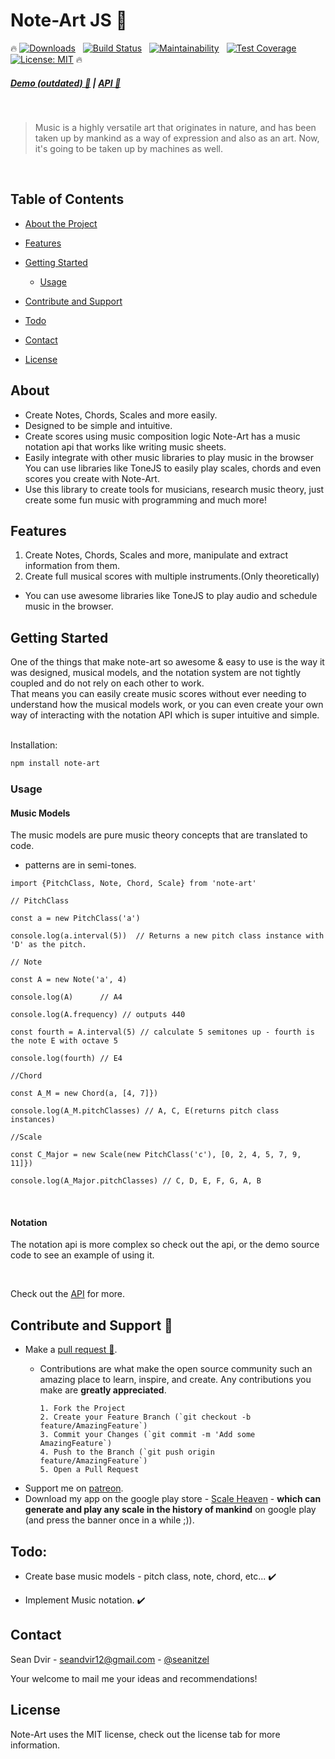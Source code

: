 # Note-Art JS :guitar:
:fire:
[![Downloads](https://img.shields.io/npm/dt/note-art.svg?style=flat-square)]()
&nbsp; [![Build Status](https://semaphoreci.com/api/v1/seanitzel/note-art/branches/master/shields_badge.svg)](https://semaphoreci.com/seanitzel/note-art)
&nbsp; [![Maintainability](https://api.codeclimate.com/v1/badges/0206283c6843673ea6d6/maintainability)](https://codeclimate.com/github/Seanitzel/Note-Art/maintainability)
&nbsp; [![Test Coverage](https://api.codeclimate.com/v1/badges/0206283c6843673ea6d6/test_coverage)](https://codeclimate.com/github/Seanitzel/Note-Art/test_coverage)
&nbsp; [![License: MIT](https://img.shields.io/badge/License-MIT-yellow.svg)](https://opensource.org/licenses/MIT)
:fire:
##### [Demo (outdated) :musical_note:](https://note-art-demo.netlify.com/) | [API :blue_book:](https://note-art-docs.netlify.com/)
<br>

> Music is a highly versatile art that originates in nature, and has been taken up by mankind as a way of expression and also as an art.
> Now, it's going to be taken up by machines as well.
<br>

## Table of Contents

* [About the Project](#about)
* [Features](#features)
* [Getting Started](#getting-started)
  * [Usage](#usage)
  
* [Contribute and Support](#contribute-and-support)
* [Todo](#todo)
* [Contact](#contact)
* [License](#license)


## About

* Create Notes, Chords, Scales and more easily.
* Designed to be simple and intuitive.
* Create scores using music composition logic
  Note-Art has a music notation api that works like writing music sheets.
* Easily integrate with other music libraries to play music in the browser
  You can use libraries like ToneJS to easily play scales, chords and even scores you create with Note-Art.
* Use this library to create tools for musicians, research music theory, just create some fun music with programming and much more!

## Features
1. Create Notes, Chords, Scales and more, manipulate and extract information from them.
2. Create full musical scores with multiple instruments.(Only theoretically)
* You can use awesome libraries like ToneJS to play audio and schedule music in the browser.

## Getting Started
One of the things that make note-art so awesome & easy to use is the way 
it was designed, musical models, and the notation system 
are not tightly coupled and do not rely on each other to work.<br>
That means you can easily create music scores
without ever needing to understand how the musical models work, or
you can even create your own way of interacting with the notation API 
which is super intuitive and simple.
<br>
<br>

Installation:
``` bash
npm install note-art
```

### Usage

#### Music Models
The music models are pure music theory concepts that are translated to code.
* patterns are in semi-tones.

```
import {PitchClass, Note, Chord, Scale} from 'note-art'

// PitchClass

const a = new PitchClass('a')

console.log(a.interval(5))  // Returns a new pitch class instance with 'D' as the pitch.

// Note

const A = new Note('a', 4)

console.log(A)      // A4

console.log(A.frequency) // outputs 440

const fourth = A.interval(5) // calculate 5 semitones up - fourth is the note E with octave 5

console.log(fourth) // E4

//Chord

const A_M = new Chord(a, [4, 7]})

console.log(A_M.pitchClasses) // A, C, E(returns pitch class instances)

//Scale

const C_Major = new Scale(new PitchClass('c'), [0, 2, 4, 5, 7, 9, 11]})

console.log(A_Major.pitchClasses) // C, D, E, F, G, A, B
```
<br>

#### Notation
The notation api is more complex so check out the api, or the demo source code to see an example of using it.

<br>

Check out the [API](https://note-art-docs.netlify.com/) for more.

## Contribute and Support :pray:
* Make a [pull request :avocado:](https://github.com/Seanitzel/Note-Art).
  * Contributions are what make the open source community such an amazing place to learn, inspire, and create. Any contributions you make are **greatly appreciated**.

        1. Fork the Project
        2. Create your Feature Branch (`git checkout -b feature/AmazingFeature`)
        3. Commit your Changes (`git commit -m 'Add some AmazingFeature`)
        4. Push to the Branch (`git push origin feature/AmazingFeature`)
        5. Open a Pull Request
        
* Support me on [patreon](https://www.patreon.com/Seanitzel).
* Download my app on the google play store - [Scale Heaven](https://play.google.com/store/apps/details?id=com.scales.scaleheaven) - **which can generate and play any scale in the history of mankind** on google play (and press the banner once in a while ;)).

## Todo:
* Create base music models - pitch class, note, chord, etc... :heavy_check_mark: 

* Implement Music notation. :heavy_check_mark: 

## Contact
Sean Dvir - [seandvir12@gmail.com](seandvir12@gmail.com) - [@seanitzel](https://twitter.com/seanitzel) <br>

Your welcome to mail me your ideas and recommendations!<br>

## License
Note-Art uses the MIT license, check out the license tab for more information.
